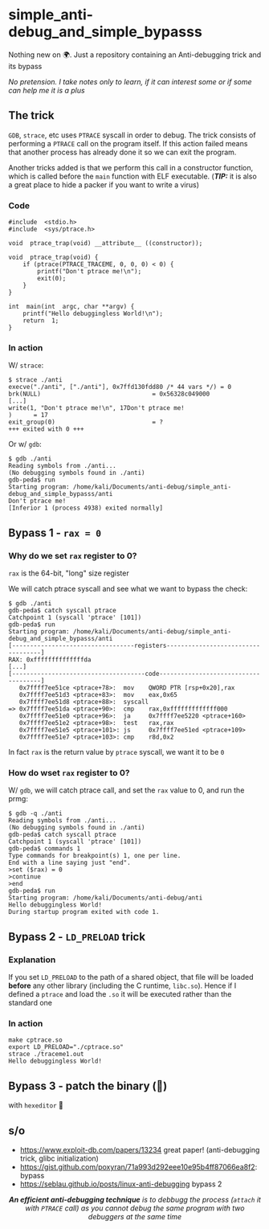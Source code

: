 
# simple_anti-debug_and_simple_bypasss
Nothing new on 🌍. Just a repository containing an Anti-debugging trick and its bypass

*No pretension. I take notes only to learn, if it can interest some or if some can help me it is a plus*

## The trick
`GDB`, `strace`, etc uses `PTRACE` syscall in order to debug. The trick consists of performing a `PTRACE` call on the program itself. If this action failed means that another process has already done it so we can exit the program.

Another tricks added is that we perform this call in a constructor function, which is called before the `main` function with ELF executable. (***TIP:*** it is also a great place to hide a packer if you want to write a virus)

### Code
```
#include  <stdio.h>
#include  <sys/ptrace.h>

void  ptrace_trap(void) __attribute__ ((constructor));

void  ptrace_trap(void) {
	if (ptrace(PTRACE_TRACEME, 0, 0, 0) < 0) {
		printf("Don't ptrace me!\n");
		exit(0);
	}
}

int  main(int  argc, char **argv) {
	printf("Hello debuggingless World!\n");
	return  1;
}
```
### In action
W/ `strace`:
```
$ strace ./anti 
execve("./anti", ["./anti"], 0x7ffd130fdd80 /* 44 vars */) = 0
brk(NULL)                               = 0x56328c049000
[...]
write(1, "Don't ptrace me!\n", 17Don't ptrace me!
)      = 17
exit_group(0)                           = ?
+++ exited with 0 +++
```

Or w/ `gdb`:
```
$ gdb ./anti
Reading symbols from ./anti...
(No debugging symbols found in ./anti)
gdb-peda$ run
Starting program: /home/kali/Documents/anti-debug/simple_anti-debug_and_simple_bypasss/anti 
Don't ptrace me!
[Inferior 1 (process 4938) exited normally]
```

## Bypass 1 - ```rax = 0```
### Why do we set `rax` register to 0?
`rax` is the 64-bit, "long" size register

We will catch ptrace syscall and see what we want to bypass the check:
```
$ gdb ./anti
gdb-peda$ catch syscall ptrace
Catchpoint 1 (syscall 'ptrace' [101])
gdb-peda$ run
Starting program: /home/kali/Documents/anti-debug/simple_anti-debug_and_simple_bypasss/anti 
[----------------------------------registers-----------------------------------]
RAX: 0xffffffffffffffda 
[...]
[-------------------------------------code-------------------------------------]
   0x7ffff7ee51ce <ptrace+78>:  mov    QWORD PTR [rsp+0x20],rax
   0x7ffff7ee51d3 <ptrace+83>:  mov    eax,0x65
   0x7ffff7ee51d8 <ptrace+88>:  syscall 
=> 0x7ffff7ee51da <ptrace+90>:  cmp    rax,0xfffffffffffff000
   0x7ffff7ee51e0 <ptrace+96>:  ja     0x7ffff7ee5220 <ptrace+160>
   0x7ffff7ee51e2 <ptrace+98>:  test   rax,rax
   0x7ffff7ee51e5 <ptrace+101>: js     0x7ffff7ee51ed <ptrace+109>
   0x7ffff7ee51e7 <ptrace+103>: cmp    r8d,0x2
```
In fact `rax` is the return value by `ptrace` syscall, we want it to be `0`
 
### How do wset `rax` register to 0?
W/ `gdb`, we will catch ptrace call, and set the `rax` value to 0, and run the prmg:

    $ gdb -q ./anti
    Reading symbols from ./anti...
    (No debugging symbols found in ./anti)
    gdb-peda$ catch syscall ptrace
    Catchpoint 1 (syscall 'ptrace' [101])
    gdb-peda$ commands 1
    Type commands for breakpoint(s) 1, one per line.
    End with a line saying just "end".
    >set ($rax) = 0
    >continue
    >end
    gdb-peda$ run
    Starting program: /home/kali/Documents/anti-debug/anti 
    Hello debuggingless World!
    During startup program exited with code 1.

## Bypass 2 - ```LD_PRELOAD``` trick

### Explanation
If you set `LD_PRELOAD` to the path of a shared object, that file will be loaded **before** any other library (including the C runtime, `libc.so`).
Hence if I defined a `ptrace` and load the `.so` it will be executed rather than the standard one

### In action

```
make cptrace.so
export LD_PRELOAD="./cptrace.so"
strace ./traceme1.out
Hello debuggingless World!
```

## Bypass 3 - patch the binary (🚧)
with ```hexeditor```
🚧 

## s/o
 - https://www.exploit-db.com/papers/13234 great paper! (anti-debugging trick, glibc initialization)
 - https://gist.github.com/poxyran/71a993d292eee10e95b4ff87066ea8f2: bypass 
 - https://seblau.github.io/posts/linux-anti-debugging bypass 2


<p align=center><i> <b>An efficient anti-debugging technique</b> is to debbugg the process (<code>attach</code> it with <code>PTRACE</code> call) as  you cannot debug the same program with two debuggers at the same time </i></p>
